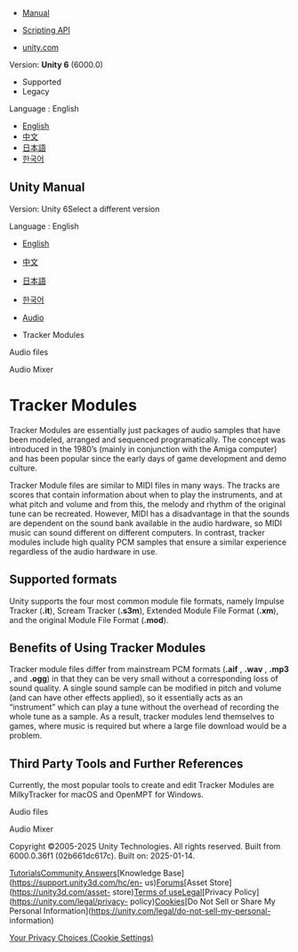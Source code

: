 [](https://docs.unity3d.com)

  * [Manual](../Manual/index.html)
  * [Scripting API](../ScriptReference/index.html)

  * [unity.com](https://unity.com/)

Version: **Unity 6** (6000.0)

  * Supported
  * Legacy

Language : English

  * [English](/Manual/TrackerModules.html)
  * [中文](/cn/current/Manual/TrackerModules.html)
  * [日本語](/ja/current/Manual/TrackerModules.html)
  * [한국어](/kr/current/Manual/TrackerModules.html)

[](https://docs.unity3d.com)

## Unity Manual

Version: Unity 6Select a different version

Language : English

  * [English](/Manual/TrackerModules.html)
  * [中文](/cn/current/Manual/TrackerModules.html)
  * [日本語](/ja/current/Manual/TrackerModules.html)
  * [한국어](/kr/current/Manual/TrackerModules.html)

  * [Audio](Audio.html)
  * Tracker Modules

[](AudioFiles.html)

Audio files

[](AudioMixer.html)

Audio Mixer

# Tracker Modules

Tracker Modules are essentially just packages of audio samples that have been
modeled, arranged and sequenced programatically. The concept was introduced in
the 1980’s (mainly in conjunction with the Amiga computer) and has been
popular since the early days of game development and demo culture.

Tracker Module files are similar to MIDI files in many ways. The tracks are
scores that contain information about when to play the instruments, and at
what pitch and volume and from this, the melody and rhythm of the original
tune can be recreated. However, MIDI has a disadvantage in that the sounds are
dependent on the sound bank available in the audio hardware, so MIDI music can
sound different on different computers. In contrast, tracker modules include
high quality PCM samples that ensure a similar experience regardless of the
audio hardware in use.

## Supported formats

Unity supports the four most common module file formats, namely Impulse
Tracker (**.it**), Scream Tracker (**.s3m**), Extended Module File Format
(**.xm**), and the original Module File Format (**.mod**).

## Benefits of Using Tracker Modules

Tracker module files differ from mainstream PCM formats (**.aif** , **.wav** ,
**.mp3** , and **.ogg**) in that they can be very small without a
corresponding loss of sound quality. A single sound sample can be modified in
pitch and volume (and can have other effects applied), so it essentially acts
as an “instrument” which can play a tune without the overhead of recording the
whole tune as a sample. As a result, tracker modules lend themselves to games,
where music is required but where a large file download would be a problem.

## Third Party Tools and Further References

Currently, the most popular tools to create and edit Tracker Modules are
MilkyTracker for macOS and OpenMPT for Windows.

[](AudioFiles.html)

Audio files

[](AudioMixer.html)

Audio Mixer

Copyright ©2005-2025 Unity Technologies. All rights reserved. Built from
6000.0.36f1 (02b661dc617c). Built on: 2025-01-14.

[Tutorials](https://learn.unity.com/)[Community
Answers](https://answers.unity3d.com)[Knowledge
Base](https://support.unity3d.com/hc/en-
us)[Forums](https://forum.unity3d.com)[Asset Store](https://unity3d.com/asset-
store)[Terms of
use](https://docs.unity3d.com/Manual/TermsOfUse.html)[Legal](https://unity.com/legal)[Privacy
Policy](https://unity.com/legal/privacy-
policy)[Cookies](https://unity.com/legal/cookie-policy)[Do Not Sell or Share
My Personal Information](https://unity.com/legal/do-not-sell-my-personal-
information)

[Your Privacy Choices (Cookie Settings)](javascript:void\(0\);)

